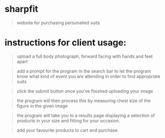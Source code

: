 # sharpfit

> website for purchasing personalied suits

# instructions for client usage:

> upload a full body photograph, forward facing with hands and feet apart

> add a prompt for the program in the search bar to let the program know what kind of event you are attending in order to find appropriate suits

> click the submit button once you've finished uploading your image 

> the program will then process this by measuring chest size of the figure in the given image

> the program will take you to a results page displaying a selection of products in your size and fitting for your occasion.

> add your favourite products to cart and purchase.